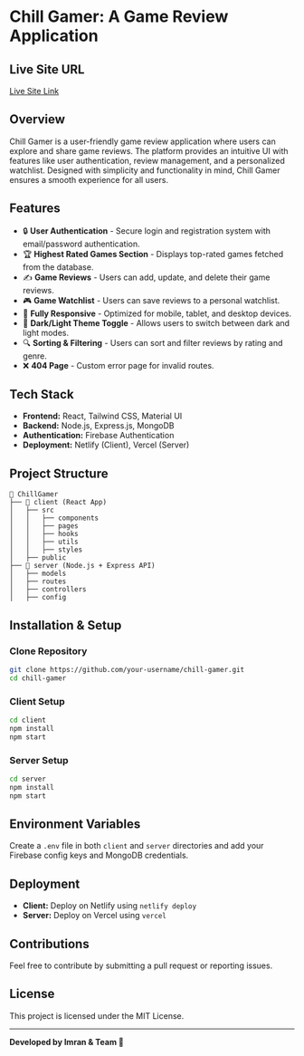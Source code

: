 # Chill Gamer: A Game Review Application

## Live Site URL
[Live Site Link](https://chill-gamer-3528e.web.app/)

## Overview
Chill Gamer is a user-friendly game review application where users can explore and share game reviews. The platform provides an intuitive UI with features like user authentication, review management, and a personalized watchlist. Designed with simplicity and functionality in mind, Chill Gamer ensures a smooth experience for all users.

## Features
- 🔒 **User Authentication** - Secure login and registration system with email/password authentication.
- 🏆 **Highest Rated Games Section** - Displays top-rated games fetched from the database.
- ✍️ **Game Reviews** - Users can add, update, and delete their game reviews.
- 🎮 **Game Watchlist** - Users can save reviews to a personal watchlist.
- 📱 **Fully Responsive** - Optimized for mobile, tablet, and desktop devices.
- 🎨 **Dark/Light Theme Toggle** - Allows users to switch between dark and light modes.
- 🔍 **Sorting & Filtering** - Users can sort and filter reviews by rating and genre.
- ❌ **404 Page** - Custom error page for invalid routes.

## Tech Stack
- **Frontend:** React, Tailwind CSS, Material UI
- **Backend:** Node.js, Express.js, MongoDB
- **Authentication:** Firebase Authentication
- **Deployment:** Netlify (Client), Vercel (Server)

## Project Structure
```
📂 ChillGamer
├── 📂 client (React App)
│   ├── src
│   │   ├── components
│   │   ├── pages
│   │   ├── hooks
│   │   ├── utils
│   │   ├── styles
│   ├── public
├── 📂 server (Node.js + Express API)
│   ├── models
│   ├── routes
│   ├── controllers
│   ├── config
```

## Installation & Setup

### Clone Repository
```sh
git clone https://github.com/your-username/chill-gamer.git
cd chill-gamer
```

### Client Setup
```sh
cd client
npm install
npm start
```

### Server Setup
```sh
cd server
npm install
npm start
```

## Environment Variables
Create a `.env` file in both `client` and `server` directories and add your Firebase config keys and MongoDB credentials.

## Deployment
- **Client:** Deploy on Netlify using `netlify deploy`
- **Server:** Deploy on Vercel using `vercel`

## Contributions
Feel free to contribute by submitting a pull request or reporting issues.

## License
This project is licensed under the MIT License.

---
**Developed by Imran & Team 🚀**
